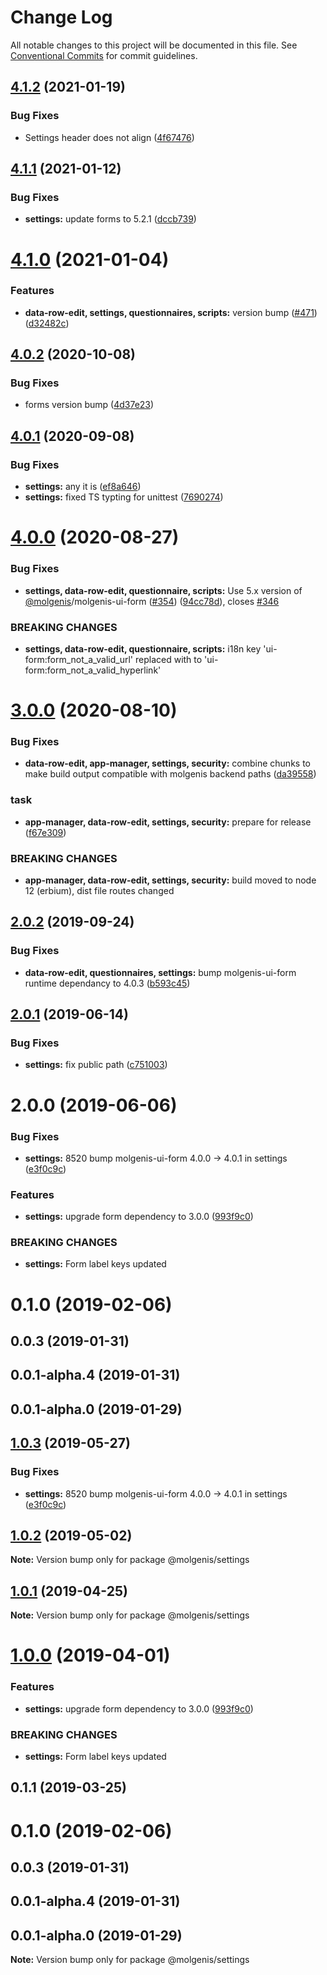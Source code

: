 # Change Log

All notable changes to this project will be documented in this file.
See [Conventional Commits](https://conventionalcommits.org) for commit guidelines.

## [4.1.2](https://github.com/molgenis/molgenis-frontend/compare/@molgenis-ui/settings@4.1.1...@molgenis-ui/settings@4.1.2) (2021-01-19)


### Bug Fixes

* Settings header does not align ([4f67476](https://github.com/molgenis/molgenis-frontend/commit/4f67476))





## [4.1.1](https://github.com/molgenis/molgenis-frontend/compare/@molgenis-ui/settings@4.1.0...@molgenis-ui/settings@4.1.1) (2021-01-12)


### Bug Fixes

* **settings:** update forms to 5.2.1 ([dccb739](https://github.com/molgenis/molgenis-frontend/commit/dccb739))





# [4.1.0](https://github.com/molgenis/molgenis-frontend/compare/@molgenis-ui/settings@4.0.2...@molgenis-ui/settings@4.1.0) (2021-01-04)


### Features

* **data-row-edit, settings, questionnaires, scripts:** version bump  ([#471](https://github.com/molgenis/molgenis-frontend/issues/471)) ([d32482c](https://github.com/molgenis/molgenis-frontend/commit/d32482c))





## [4.0.2](https://github.com/molgenis/molgenis-frontend/compare/@molgenis-ui/settings@4.0.1...@molgenis-ui/settings@4.0.2) (2020-10-08)


### Bug Fixes

* forms version bump ([4d37e23](https://github.com/molgenis/molgenis-frontend/commit/4d37e23))





## [4.0.1](https://github.com/molgenis/molgenis-frontend/compare/@molgenis-ui/settings@4.0.0...@molgenis-ui/settings@4.0.1) (2020-09-08)


### Bug Fixes

* **settings:** any it is ([ef8a646](https://github.com/molgenis/molgenis-frontend/commit/ef8a646))
* **settings:** fixed TS typting for unittest ([7690274](https://github.com/molgenis/molgenis-frontend/commit/7690274))





# [4.0.0](https://github.com/molgenis/molgenis-frontend/compare/@molgenis-ui/settings@3.0.0...@molgenis-ui/settings@4.0.0) (2020-08-27)


### Bug Fixes

* **settings, data-row-edit, questionnaire, scripts:** Use 5.x version of [@molgenis](https://github.com/molgenis)/molgenis-ui-form ([#354](https://github.com/molgenis/molgenis-frontend/issues/354)) ([94cc78d](https://github.com/molgenis/molgenis-frontend/commit/94cc78d)), closes [#346](https://github.com/molgenis/molgenis-frontend/issues/346)


### BREAKING CHANGES

* **settings, data-row-edit, questionnaire, scripts:** i18n key 'ui-form:form_not_a_valid_url' replaced with to 'ui-form:form_not_a_valid_hyperlink'





# [3.0.0](https://github.com/molgenis/molgenis-frontend/compare/@molgenis-ui/settings@2.0.2...@molgenis-ui/settings@3.0.0) (2020-08-10)


### Bug Fixes

* **data-row-edit, app-manager, settings, security:** combine chunks to make build output compatible with molgenis backend paths ([da39558](https://github.com/molgenis/molgenis-frontend/commit/da39558))


### task

* **app-manager, data-row-edit, settings, security:** prepare for release ([f67e309](https://github.com/molgenis/molgenis-frontend/commit/f67e309))


### BREAKING CHANGES

* **app-manager, data-row-edit, settings, security:** build moved to node 12 (erbium), dist file routes changed





## [2.0.2](https://github.com/molgenis/molgenis-frontend/compare/@molgenis-ui/settings@2.0.1...@molgenis-ui/settings@2.0.2) (2019-09-24)


### Bug Fixes

* **data-row-edit, questionnaires, settings:** bump molgenis-ui-form runtime dependancy to 4.0.3 ([b593c45](https://github.com/molgenis/molgenis-frontend/commit/b593c45))





## [2.0.1](https://github.com/molgenis/molgenis-frontend/compare/@molgenis-ui/settings@2.0.0...@molgenis-ui/settings@2.0.1) (2019-06-14)


### Bug Fixes

* **settings:** fix public path ([c751003](https://github.com/molgenis/molgenis-frontend/commit/c751003))





# 2.0.0 (2019-06-06)


### Bug Fixes

* **settings:** 8520 bump molgenis-ui-form 4.0.0 -> 4.0.1 in settings ([e3f0c9c](https://github.com/molgenis/molgenis-frontend/commit/e3f0c9c))


### Features

* **settings:** upgrade form dependency to 3.0.0 ([993f9c0](https://github.com/molgenis/molgenis-frontend/commit/993f9c0))


### BREAKING CHANGES

* **settings:** Form label keys updated



# 0.1.0 (2019-02-06)



## 0.0.3 (2019-01-31)



## 0.0.1-alpha.4 (2019-01-31)



## 0.0.1-alpha.0 (2019-01-29)





## [1.0.3](https://github.com/molgenis/molgenis-frontend/compare/@molgenis/settings@1.0.2...@molgenis/settings@1.0.3) (2019-05-27)


### Bug Fixes

* **settings:** 8520 bump molgenis-ui-form 4.0.0 -> 4.0.1 in settings ([e3f0c9c](https://github.com/molgenis/molgenis-frontend/commit/e3f0c9c))





## [1.0.2](https://github.com/molgenis/molgenis-frontend/compare/@molgenis/settings@1.0.1...@molgenis/settings@1.0.2) (2019-05-02)

**Note:** Version bump only for package @molgenis/settings





## [1.0.1](https://github.com/molgenis/molgenis-frontend/compare/@molgenis/settings@1.0.0...@molgenis/settings@1.0.1) (2019-04-25)

**Note:** Version bump only for package @molgenis/settings





# [1.0.0](https://github.com/molgenis/molgenis-frontend/compare/@molgenis/settings@0.1.1...@molgenis/settings@1.0.0) (2019-04-01)


### Features

* **settings:** upgrade form dependency to 3.0.0 ([993f9c0](https://github.com/molgenis/molgenis-frontend/commit/993f9c0))


### BREAKING CHANGES

* **settings:** Form label keys updated





## 0.1.1 (2019-03-25)



# 0.1.0 (2019-02-06)



## 0.0.3 (2019-01-31)



## 0.0.1-alpha.4 (2019-01-31)



## 0.0.1-alpha.0 (2019-01-29)

**Note:** Version bump only for package @molgenis/settings
